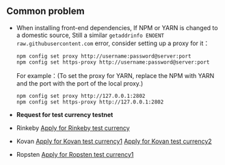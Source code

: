 ## Common problem

- When installing front-end dependencies, If NPM or YARN is changed to a domestic source, Still a similar ` getaddrinfo ENOENT raw.githubusercontent.com ` error, consider setting up a proxy for it：

    ```shell
    npm config set proxy http://username:password@server:port
    npm config set https-proxy http://username:password@server:port
    ```

    For example：(To set the proxy for YARN, replace the NPM with YARN and the port with the port of the local proxy.)

    ```shell
    npm config set proxy http://127.0.0.1:2802
    npm config set https-proxy http://127.0.0.1:2802
    ```

- **Request for test currency testnet**

- Rinkeby [Apply for Rinkeby test currency](https://faucet.rinkeby.io/)
- Kovan [Apply for Kovan test currency1](https://linkfaucet.protofire.io/kovan) [Apply for Kovan test currency2](https://faucet.kovan.network)
- Ropsten [Apply for Ropsten test currency1](https://faucet.metamask.io/)
